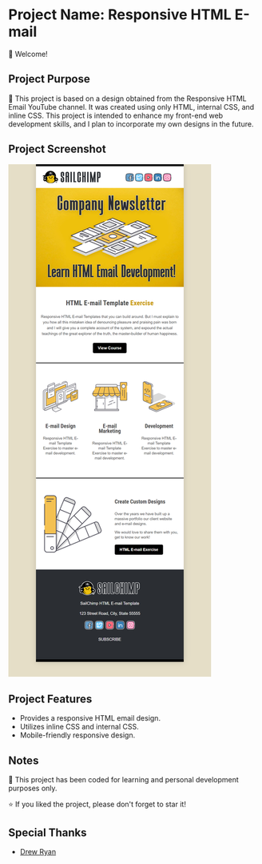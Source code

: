 # Project Name: Responsive HTML E-mail

👋 Welcome!

## Project Purpose

📮 This project is based on a design obtained from the Responsive HTML Email YouTube channel. It was created using only HTML, internal CSS, and inline CSS. This project is intended to enhance my front-end web development skills, and I plan to incorporate my own designs in the future.

## Project Screenshot

![E-mail Screenshot](https://github.com/yavuzkarakus/responsiveHtmlEmail/blob/master/responsive-html-email.png)

## Project Features

- Provides a responsive HTML email design.
- Utilizes inline CSS and internal CSS.
- Mobile-friendly responsive design.

## Notes

📝 This project has been coded for learning and personal development purposes only.

⭐ If you liked the project, please don't forget to star it!

## Special Thanks

- [Drew Ryan](https://responsivehtmlemail.com/)
